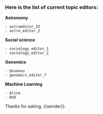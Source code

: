 ### Here is the list of current topic editors:


**Astronomy**
```
- astroeditor_33
- astro_editor_2
```

**Social science**

```
- sociology_editor_1
- sociology_editor_2
```

**Genomics**
```
- @xuanxu
- genomics_editor_7
```

**Machine Learning**
```
- Alice
- Bob

```

Thanks for asking, {{sender}}.
